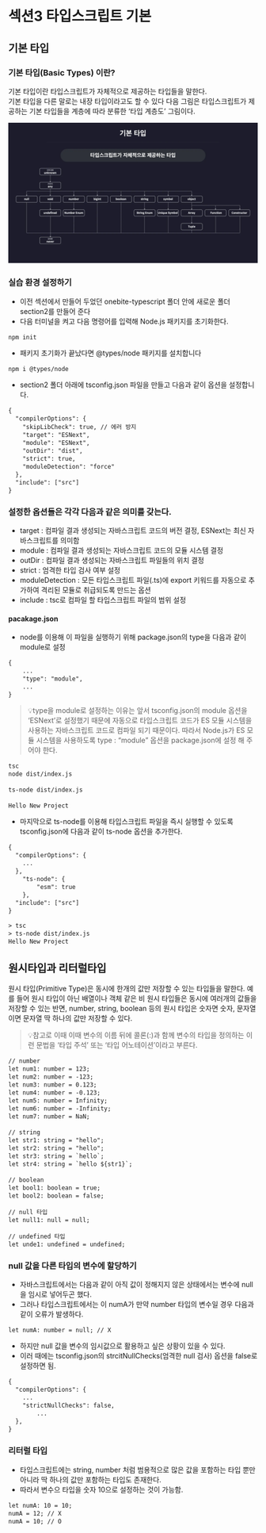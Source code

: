 # 섹션3 타입스크립트 기본

## 기본 타입

### 기본 타입(Basic Types) 이란?
기본 타입이란 타입스크립트가 자체적으로 제공하는 타입들을 말한다.  
기본 타입을 다른 말로는 내장 타입이라고도 할 수 있다 다음 그림은 
타입스크립트가 제공하는 기본 타입들을 계층에 따라 분류한 ‘타입 계층도’ 그림이다.

![](https://github.com/dididiri1/TIL/blob/main/Typescript/images/03_01.webp?raw=true)


### 실습 환경 설정하기

- 이전 섹션에서 만들어 두었던 onebite-typescript 폴더 안에 새로운 폴더 section2를 만들어 준다
- 다음 터미널을 켜고 다음 명령어를 입력해 Node.js 패키지를 초기화한다.
```
npm init
```

- 패키지 초기화가 끝났다면 @types/node 패키지를 설치합니다
```
npm i @types/node
```

- section2 폴더 아래에 tsconfig.json 파일을 만들고 다음과 같이 옵션을 설정합니다.
```
{
  "compilerOptions": {
    "skipLibCheck": true, // 에러 방지
    "target": "ESNext",
    "module": "ESNext",
    "outDir": "dist",
    "strict": true,
    "moduleDetection": "force"
  },
  "include": ["src"]
}

```
### 설정한 옵션들은 각각 다음과 같은 의미를 갖는다.
- target : 컴파일 결과 생성되는 자바스크립트 코드의 버전 결정, ESNext는 최신 자바스크립트를 의미함
- module : 컴파일 결과 생성되는 자바스크립트 코드의 모듈 시스템 결정
- outDir : 컴파일 결과 생성되는 자바스크립트 파일들의 위치 결정
- strict : 엄격한 타입 검사 여부 설정
- moduleDetection : 모든 타입스크립트 파일(.ts)에 export 키워드를 자동으로 추가하여 격리된 모듈로 취급되도록 만드는 옵션
- include : tsc로 컴파일 할 타입스크립트 파일의 범위 설정


#### pacakage.json
- node를 이용해 이 파일을 실행하기 위해 package.json의 type을 다음과 같이 module로 설정
```
{
	...
	"type": "module",
	...
}
```

> 💡type을 module로 설정하는 이유는 앞서 tsconfig.json의 module 옵션을 ‘ESNext’로 설정했기 
> 때문에 자동으로 타입스크립트 코드가 ES 모듈 시스템을 사용하는 자바스크립트 코드로 컴파일 되기 때문이다.
> 따라서 Node.js가 ES 모듈 시스템을 사용하도록 type : “module” 옵션을 package.json에 설정 해 주어야 한다.

```
tsc 
node dist/index.js

ts-node dist/index.js

Hello New Project
```

- 마지막으로 ts-node를 이용해 타입스크립트 파일을 즉시 실행할 수 있도록 tsconfig.json에 다음과 같이 ts-node 옵션을 추가한다.
```
{
  "compilerOptions": {
    ...
  },
	"ts-node": {
		"esm": true
	},
  "include": ["src"]
}

```

```
> tsc 
> ts-node dist/index.js
Hello New Project
```

## 원시타입과 리터럴타입
원시 타입(Primitive Type)은 동시에 한개의 값만 저장할 수 있는 타입들을 말한다.
예를 들어 원시 타입이 아닌 배열이나 객체 같은 비 원시 타입들은 동시에 여러개의 값들을 
저장할 수 있는 반면, number, string, boolean 등의 원시 타입은 숫자면 숫자, 
문자열이면 문자열 딱 하나의 값만 저장할 수 있다.

 > 💡참고로 이때 이때 변수의 이름 뒤에 콜론(:)과 함께 변수의 타입을 정의하는 
 > 이런 문법을 ‘타입 주석’ 또는 ‘타입 어노테이션’이라고 부른다.

```
// number
let num1: number = 123;
let num2: number = -123;
let num3: number = 0.123;
let num4: number = -0.123;
let num5: number = Infinity;
let num6: number = -Infinity;
let num7: number = NaN;

// string
let str1: string = "hello";
let str2: string = "hello";
let str3: string = `hello`;
let str4: string = `hello ${str1}`;

// boolean
let bool1: boolean = true;
let bool2: boolean = false;

// null 타입
let null1: null = null;

// undefined 타입
let unde1: undefined = undefined;

```

### null 값을 다른 타입의 변수에 할당하기
- 자바스크립트에서는 다음과 같이 아직 값이 정해지지 않은 상태에서는 변수에 null 을 임시로 넣어두곤 했다.
- 그러나 타입스크립트에서는 이 numA가 만약 number 타입의 변수일 경우 다음과 같이 오류가 발생하다.
```
let numA: number = null; // X
```
- 하지만 null 값을 변수의 임시값으로 활용하고 싶은 상황이 있을 수 있다.
- 이러 때에는 tsconfig.json의 strcitNullChecks(엄격한 null 검사) 옵션을 false로 설정하면 됨.
```
{
  "compilerOptions": {
    ...
    "strictNullChecks": false,
		...
  },
}
```

### 리터럴 타입
- 타입스크립트에는 string, number 처럼 범용적으로 많은 값을 포함하는 타입 뿐만 아니라 딱 하나의 값만 포함하는 타입도 존재한다.
- 따라서 변수으 타입을 숫자 10으로 설정하는 것이 가능함.
```
let numA: 10 = 10;
numA = 12; // X
numA = 10; // O
```